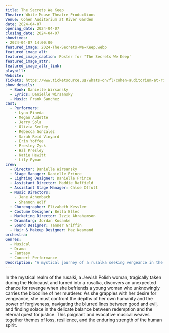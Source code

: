 ```yaml
---
title: The Secrets We Keep
Theatre: White Mouse Theatre Productions
Venue: Cohen Auditorium at River Garden
date: 2024-04-07
opening_date: 2024-04-07
closing_date: 2024-04-07
showtimes:
- 2024-04-07 14:00:00
featured_image: 2024-The-Secrets-We-Keep.webp
featured_image_alt: 
featured_image_caption: Poster for 'The Secrets We Keep'
featured_image_attr: 
featured_image_attr_link: 
playbill:
Website: 
Tickets: https://www.ticketsource.us/whats-on/fl/cohen-auditorium-at-river-garden/the-secrets-we-keep-musical-jacksonville/e-eqomyp
show_details: 
  - Book: Danielle Wirsansky
  - Lyrics: Danielle Wirsansky
  - Music: Frank Sanchez
cast:
  - Performers:
    - Lynn Pineda
    - Megan Audette
    - Jerry Sola
    - Olivia Seeley
    - Rebecca Gonzalez
    - Sarah Reid Vinyard
    - Erin Yoffee
    - Presley Zysk
    - Hal Presley
    - Katie Hewitt
    - Lily Eyman
crew:
  - Director: Danielle Wirsansky
  - Stage Manager: Danielle Prince
  - Lighting Designer: Danielle Prince
  - Assistant Director: Maddie Raffield
  - Assistant Stage Manager: Chloe Offutt
  - Music Directors: 
    - Jane Achenbach
    - Shannon Wolf
  - Choreographer: Elizabeth Kessler
  - Costume Designer: Bella Ellec
  - Marketing Director: Izzie Abrahamson
  - Dramaturg: Jordan Kosanke
  - Sound Designer: Tanner Griffin
  - Hair & Makeup Designer: Maz Neamand
orchestra:
Genres:
  - Musical
  - Drama
  - Fantasy
  - Concert Performance
Description: "A mystical journey of a rusalka seeking vengeance in the aftermath of the Holocaust, exploring the depths of humanity and the power of forgiveness."
---
```

In the mystical realm of the rusalki, a Jewish Polish woman, tragically taken during the Holocaust and turned into a rusalka, discovers an unexpected chance for revenge when she befriends a young woman who unknowingly carries the bloodline of her murderer. As she grapples with her desire for vengeance, she must confront the depths of her own humanity and the power of forgiveness, navigating the blurred lines between good and evil, and finding solace in the delicate balance between redemption and the eternal quest for justice. This poignant and evocative musical weaves together themes of loss, resilience, and the enduring strength of the human spirit.